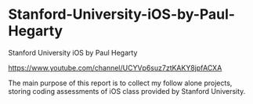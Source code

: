 # Stanford-University-iOS-by-Paul-Hegarty
Stanford University iOS by Paul Hegarty

https://www.youtube.com/channel/UCYVp6suz7ztKAKY8jpfACXA

The main purpose of this report is to collect my follow alone projects, storing coding assessments of iOS class provided by Stanford University.


